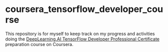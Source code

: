 # coursera_tensorflow_developer_course

This repository is for myself to keep track on my progress and activities doing the [DeepLearning.AI TensorFlow Developer Professional Certificate](https://www.coursera.org/professional-certificates/tensorflow-in-practice) preparation course on Coursera.
